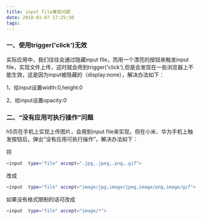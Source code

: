 ```yaml
---
title: input file兼容问题
date: 2018-01-07 17:25:50
tags:
---
```


### 一、使用trigger('click')无效

实际应用中，我们往往会通过隐藏input file，而用一个漂亮的按钮来触发input file，实现文件上传，这时就会用到trigger('click'),但是会发现在一些浏览器上不能生效，这是因为input被隐藏的（display:none），解决办法如下：

<!-- more -->

1、给input设置width:0,height:0

2、给input设置opacity:0


### 二、“没有应用可执行操作”问题

h5页在手机上实现上传图片，会用到input file来实现，但在小米、华为手机上触发按钮后，弹出“没有应用可执行操作”，解决办法如下：

将
``` bash
<input  type="file" accept=".jpg,.jpeg,.png,.gif">
```

改成
``` bash
<input  type="file" accept="image/jpg,image/jpeg,image/png,image/gif">
```

如果没有格式限制的话可改成
``` bash
<input  type="file" accept="image/*">
```